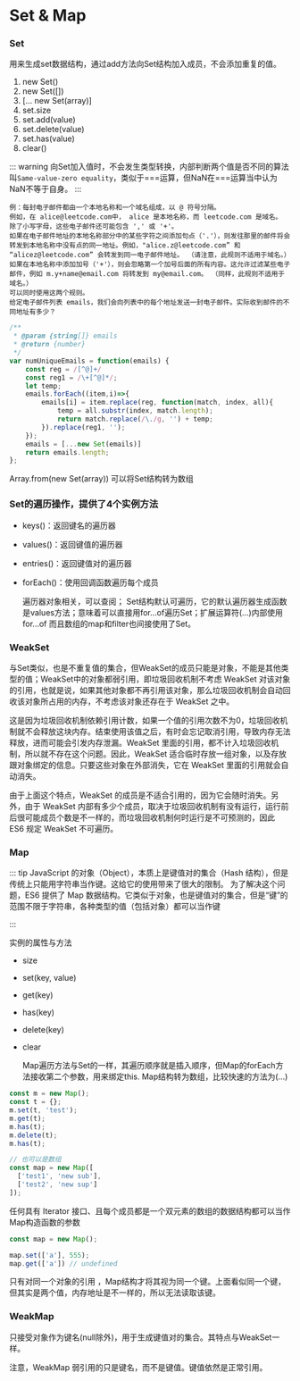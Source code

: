 # Set & Map

### Set

用来生成set数据结构，通过add方法向Set结构加入成员，不会添加重复的值。

1. new Set()
2. new Set([])
3. [... new Set(array)]
4. set.size
5. set.add(value)
6. set.delete(value)
7. set.has(value)
8. clear()

::: warning
向Set加入值时，不会发生类型转换，内部判断两个值是否不同的算法叫`Same-value-zero equality`，类似于===运算，但NaN在===运算当中认为NaN不等于自身。
:::

    例：每封电子邮件都由一个本地名称和一个域名组成，以 @ 符号分隔。
    例如，在 alice@leetcode.com中， alice 是本地名称，而 leetcode.com 是域名。
    除了小写字母，这些电子邮件还可能包含 ',' 或 '+'。
    如果在电子邮件地址的本地名称部分中的某些字符之间添加句点（'.'），则发往那里的邮件将会转发到本地名称中没有点的同一地址。例如，"alice.z@leetcode.com” 和 “alicez@leetcode.com” 会转发到同一电子邮件地址。 （请注意，此规则不适用于域名。）
    如果在本地名称中添加加号（'+'），则会忽略第一个加号后面的所有内容。这允许过滤某些电子邮件，例如 m.y+name@email.com 将转发到 my@email.com。 （同样，此规则不适用于域名。）
    可以同时使用这两个规则。
    给定电子邮件列表 emails，我们会向列表中的每个地址发送一封电子邮件。实际收到邮件的不同地址有多少？

```javascript
/**
 * @param {string[]} emails
 * @return {number}
 */
var numUniqueEmails = function(emails) {
    const reg = /[^@]+/
    const reg1 = /\+[^@]*/;
    let temp;
    emails.forEach((item,i)=>{
        emails[i] = item.replace(reg, function(match, index, all){
            temp = all.substr(index, match.length);
            return match.replace(/\./g, '') + temp;
        }).replace(reg1, '');
    });
    emails = [...new Set(emails)]
    return emails.length;
};
```

Array.from(new Set(array)) 可以将Set结构转为数组

### Set的遍历操作，提供了4个实例方法
- keys()：返回键名的遍历器
- values()：返回键值的遍历器
- entries()：返回键值对的遍历器
- forEach()：使用回调函数遍历每个成员

    遍历器对象相关，可以查阅；
    Set结构默认可遍历，它的默认遍历器生成函数是values方法；意味着可以直接用for...of遍历Set；扩展运算符(...)内部使用for...of
    而且数组的map和filter也间接使用了Set。

### WeakSet

与Set类似，也是不重复值的集合，但WeakSet的成员只能是对象，不能是其他类型的值；WeakSet中的对象都弱引用，即垃圾回收机制不考虑 WeakSet 对该对象的引用，也就是说，如果其他对象都不再引用该对象，那么垃圾回收机制会自动回收该对象所占用的内存，不考虑该对象还存在于 WeakSet 之中。

这是因为垃圾回收机制依赖引用计数，如果一个值的引用次数不为0，垃圾回收机制就不会释放这块内存。结束使用该值之后，有时会忘记取消引用，导致内存无法释放，进而可能会引发内存泄漏。WeakSet 里面的引用，都不计入垃圾回收机制，所以就不存在这个问题。因此，WeakSet 适合临时存放一组对象，以及存放跟对象绑定的信息。只要这些对象在外部消失，它在 WeakSet 里面的引用就会自动消失。

由于上面这个特点，WeakSet 的成员是不适合引用的，因为它会随时消失。另外，由于 WeakSet 内部有多少个成员，取决于垃圾回收机制有没有运行，运行前后很可能成员个数是不一样的，而垃圾回收机制何时运行是不可预测的，因此 ES6 规定 WeakSet 不可遍历。


### Map

::: tip
JavaScript 的对象（Object），本质上是键值对的集合（Hash 结构），但是传统上只能用字符串当作键。这给它的使用带来了很大的限制。
为了解决这个问题，ES6 提供了 Map 数据结构。它类似于对象，也是键值对的集合，但是“键”的范围不限于字符串，各种类型的值（包括对象）都可以当作键

:::

实例的属性与方法
- size
- set(key, value)
- get(key)
- has(key)
- delete(key)
- clear

    Map遍历方法与Set的一样，其遍历顺序就是插入顺序，但Map的forEach方法接收第二个参数，用来绑定this.
    Map结构转为数组，比较快速的方法为(...)

```javascript
const m = new Map();
const t = {};
m.set(t, 'test');
m.get(t);
m.has(t);
m.delete(t);
m.has(t);

// 也可以是数组
const map = new Map([
  ['test1', 'new sub'],
  ['test2', 'new sup']
]);
```

任何具有 Iterator 接口、且每个成员都是一个双元素的数组的数据结构都可以当作Map构造函数的参数


```javascript
const map = new Map();

map.set(['a'], 555);
map.get(['a']) // undefined
```
只有对同一个对象的引用 ，Map结构才将其视为同一个键。上面看似同一个键，但其实是两个值，内存地址是不一样的，所以无法读取该键。


### WeakMap

只接受对象作为键名(null除外)，用于生成键值对的集合。其特点与WeakSet一样。

注意，WeakMap 弱引用的只是键名，而不是键值。键值依然是正常引用。
